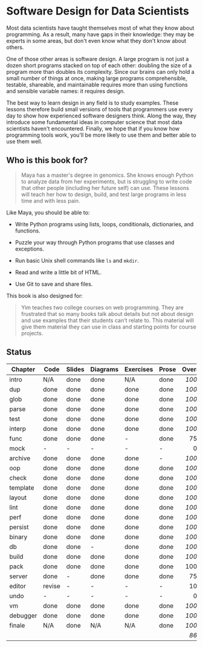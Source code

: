 # Software Design for Data Scientists

Most data scientists have taught themselves most of what they know
about programming.  As a result, many have gaps in their knowledge:
they may be experts in some areas, but don't even know what they don't
know about others.

One of those other areas is software design.  A large program is not
just a dozen short programs stacked on top of each other: doubling the
size of a program more than doubles its complexity.  Since our brains
can only hold a small number of things at once, making large programs
comprehensible, testable, shareable, and maintainable requires more
than using functions and sensible variable names: it requires design.

The best way to learn design in any field is to study examples.  These
lessons therefore build small versions of tools that programmers use
every day to show how experienced software designers think.  Along the
way, they introduce some fundamental ideas in computer science that
most data scientists haven't encountered.  Finally, we hope that if
you know how programming tools work, you'll be more likely to use them
and better able to use them well.

## Who is this book for?

> Maya has a master's degree in genomics.  She knows enough Python to
> analyze data from her experiments, but is struggling to write code
> that other people (including her future self) can use.  These
> lessons will teach her how to design, build, and test large programs
> in less time and with less pain.

Like Maya, you should be able to:

-   Write Python programs using lists, loops, conditionals, dictionaries, and functions.

-   Puzzle your way through Python programs that use classes and exceptions.

-   Run basic Unix shell commands like `ls` and `mkdir`.

-   Read and write a little bit of HTML.

-   Use Git to save and share files.

This book is also designed for:

> Yim teaches two college courses on web programming.  They are
> frustrated that so many books talk about details but not about
> design and use examples that their students can't relate to.  This
> material will give them material they can use in class and starting
> points for course projects.

## Status

| Chapter   | Code   | Slides | Diagrams | Exercises | Prose  | Overall |
| --------- | ------ | ------ | -------- | --------- | ------ | ------: |
| intro     | N/A    | done   | done     | N/A       | done   | *100%*  |
| dup       | done   | done   | done     | done      | done   | *100%*  |
| glob      | done   | done   | done     | done      | done   | *100%*  |
| parse     | done   | done   | done     | done      | done   | *100%*  |
| test      | done   | done   | done     | done      | done   | *100%*  |
| interp    | done   | done   | done     | done      | done   | *100%*  |
| func      | done   | done   | done     | -         | done   |   75%   |
| mock      | -      | -      | -        | -         | -      |    0%   |
| archive   | done   | done   | done     | done      | -      | *100%*  |
| oop       | done   | done   | done     | done      | done   | *100%*  |
| check     | done   | done   | done     | done      | done   | *100%*  |
| template  | done   | done   | done     | done      | done   | *100%*  |
| layout    | done   | done   | done     | done      | done   | *100%*  |
| lint      | done   | done   | done     | done      | done   | *100%*  |
| perf      | done   | done   | done     | done      | done   | *100%*  |
| persist   | done   | done   | done     | done      | done   | *100%*  |
| binary    | done   | done   | done     | done      | done   | *100%*  |
| db        | done   | done   | -        | done      | done   | *100%*  |
| build     | done   | done   | done     | done      | done   | *100%*  |
| pack      | done   | done   | done     | done      | done   |  100%   |
| server    | done   | -      | done     | done      | done   |   75%   |
| editor    | revise | -      | -        | -         | -      |   10%   |
| undo      | -      | -      | -        | -         | -      |    0%   |
| vm        | done   | done   | done     | done      | done   | *100%*  |
| debugger  | done   | done   | done     | done      | done   | *100%*  |
| finale    | N/A    | done   | N/A      | N/A       | done   | *100%*  |
|           |        |        |          |           |        |  *86%*  |
